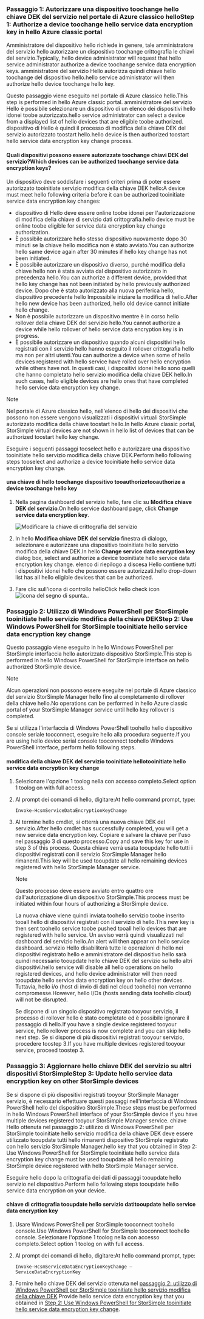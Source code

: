 <!--author=SharS last changed: 12/01/15-->

### <a name="step-1-authorize-a-device-toochange-hello-service-data-encryption-key-in-hello-azure-classic-portal"></a><span data-ttu-id="eb838-101">Passaggio 1: Autorizzare una dispositivo toochange hello chiave DEK del servizio nel portale di Azure classico hello</span><span class="sxs-lookup"><span data-stu-id="eb838-101">Step 1: Authorize a device toochange hello service data encryption key in hello Azure classic portal</span></span>
<span data-ttu-id="eb838-102">Amministratore del dispositivo hello richiede in genere, tale amministratore del servizio hello autorizzare un dispositivo toochange crittografia le chiavi del servizio.</span><span class="sxs-lookup"><span data-stu-id="eb838-102">Typically, hello device administrator will request that hello service administrator authorize a device toochange service data encryption keys.</span></span> <span data-ttu-id="eb838-103">amministratore del servizio Hello autorizza quindi chiave hello toochange del dispositivo hello.</span><span class="sxs-lookup"><span data-stu-id="eb838-103">hello service administrator will then authorize hello device toochange hello key.</span></span>

<span data-ttu-id="eb838-104">Questo passaggio viene eseguito nel portale di Azure classico hello.</span><span class="sxs-lookup"><span data-stu-id="eb838-104">This step is performed in hello Azure classic portal.</span></span> <span data-ttu-id="eb838-105">amministratore del servizio Hello è possibile selezionare un dispositivo di un elenco dei dispositivi hello idonei toobe autorizzato.</span><span class="sxs-lookup"><span data-stu-id="eb838-105">hello service administrator can select a device from a displayed list of hello devices that are eligible toobe authorized.</span></span> <span data-ttu-id="eb838-106">dispositivo di Hello è quindi il processo di modifica della chiave DEK del servizio autorizzato toostart hello.</span><span class="sxs-lookup"><span data-stu-id="eb838-106">hello device is then authorized toostart hello service data encryption key change process.</span></span>

#### <a name="which-devices-can-be-authorized-toochange-service-data-encryption-keys"></a><span data-ttu-id="eb838-107">Quali dispositivi possono essere autorizzate toochange chiavi DEK del servizio?</span><span class="sxs-lookup"><span data-stu-id="eb838-107">Which devices can be authorized toochange service data encryption keys?</span></span>
<span data-ttu-id="eb838-108">Un dispositivo deve soddisfare i seguenti criteri prima di poter essere autorizzato tooinitiate servizio modifica della chiave DEK hello:</span><span class="sxs-lookup"><span data-stu-id="eb838-108">A device must meet hello following criteria before it can be authorized tooinitiate service data encryption key changes:</span></span>

* <span data-ttu-id="eb838-109">dispositivo di Hello deve essere online toobe idonei per l'autorizzazione di modifica della chiave di servizio dati crittografia.</span><span class="sxs-lookup"><span data-stu-id="eb838-109">hello device must be online toobe eligible for service data encryption key change authorization.</span></span>
* <span data-ttu-id="eb838-110">È possibile autorizzare hello stesso dispositivo nuovamente dopo 30 minuti se la chiave hello modifica non è stato avviato.</span><span class="sxs-lookup"><span data-stu-id="eb838-110">You can authorize hello same device again after 30 minutes if hello key change has not been initiated.</span></span>
* <span data-ttu-id="eb838-111">È possibile autorizzare un dispositivo diverso, purché modifica della chiave hello non è stata avviata dal dispositivo autorizzato in precedenza hello.</span><span class="sxs-lookup"><span data-stu-id="eb838-111">You can authorize a different device, provided that hello key change has not been initiated by hello previously authorized device.</span></span> <span data-ttu-id="eb838-112">Dopo che è stato autorizzato alla nuova periferica hello, dispositivo precedente hello Impossibile iniziare la modifica di hello.</span><span class="sxs-lookup"><span data-stu-id="eb838-112">After hello new device has been authorized, hello old device cannot initiate hello change.</span></span>
* <span data-ttu-id="eb838-113">Non è possibile autorizzare un dispositivo mentre è in corso hello rollover della chiave DEK del servizio hello.</span><span class="sxs-lookup"><span data-stu-id="eb838-113">You cannot authorize a device while hello rollover of hello service data encryption key is in progress.</span></span>
* <span data-ttu-id="eb838-114">È possibile autorizzare un dispositivo quando alcuni dispositivi hello registrati con il servizio hello hanno eseguito il rollover crittografia hello ma non per altri utenti.</span><span class="sxs-lookup"><span data-stu-id="eb838-114">You can authorize a device when some of hello devices registered with hello service have rolled over hello encryption while others have not.</span></span> <span data-ttu-id="eb838-115">In questi casi, i dispositivi idonei hello sono quelli che hanno completato hello servizio modifica della chiave DEK hello.</span><span class="sxs-lookup"><span data-stu-id="eb838-115">In such cases, hello eligible devices are hello ones that have completed hello service data encryption key change.</span></span>

> [!NOTE]
> <span data-ttu-id="eb838-116">Nel portale di Azure classico hello, nell'elenco di hello dei dispositivi che possono non essere vengono visualizzati i dispositivi virtuali StorSimple autorizzato modifica della chiave toostart hello.</span><span class="sxs-lookup"><span data-stu-id="eb838-116">In hello Azure classic portal, StorSimple virtual devices are not shown in hello list of devices that can be authorized toostart hello key change.</span></span>
> 
> 

<span data-ttu-id="eb838-117">Eseguire i seguenti passaggi tooselect hello e autorizzare una dispositivo tooinitiate hello servizio modifica della chiave DEK.</span><span class="sxs-lookup"><span data-stu-id="eb838-117">Perform hello following steps tooselect and authorize a device tooinitiate hello service data encryption key change.</span></span>

#### <a name="tooauthorize-a-device-toochange-hello-key"></a><span data-ttu-id="eb838-118">una chiave di hello toochange dispositivo tooauthorize</span><span class="sxs-lookup"><span data-stu-id="eb838-118">tooauthorize a device toochange hello key</span></span>
1. <span data-ttu-id="eb838-119">Nella pagina dashboard del servizio hello, fare clic su **Modifica chiave DEK del servizio**.</span><span class="sxs-lookup"><span data-stu-id="eb838-119">On hello service dashboard page, click **Change service data encryption key**.</span></span>
   
    ![Modificare la chiave di crittografia del servizio](./media/storsimple-change-data-encryption-key/HCS_ChangeServiceDataEncryptionKey-include.png)
2. <span data-ttu-id="eb838-121">In hello **Modifica chiave DEK del servizio** finestra di dialogo, selezionare e autorizzare una dispositivo tooinitiate hello servizio modifica della chiave DEK.</span><span class="sxs-lookup"><span data-stu-id="eb838-121">In hello **Change service data encryption key** dialog box, select and authorize a device tooinitiate hello service data encryption key change.</span></span> <span data-ttu-id="eb838-122">elenco di riepilogo a discesa Hello contiene tutti i dispositivi idonei hello che possono essere autorizzati.</span><span class="sxs-lookup"><span data-stu-id="eb838-122">hello drop-down list has all hello eligible devices that can be authorized.</span></span>
3. <span data-ttu-id="eb838-123">Fare clic sull'icona di controllo hello</span><span class="sxs-lookup"><span data-stu-id="eb838-123">Click hello check icon</span></span> ![icona del segno di spunta](./media/storsimple-change-data-encryption-key/HCS_CheckIcon-include.png)<span data-ttu-id="eb838-125">.</span><span class="sxs-lookup"><span data-stu-id="eb838-125">.</span></span>

### <a name="step-2-use-windows-powershell-for-storsimple-tooinitiate-hello-service-data-encryption-key-change"></a><span data-ttu-id="eb838-126">Passaggio 2: Utilizzo di Windows PowerShell per StorSimple tooinitiate hello servizio modifica della chiave DEK</span><span class="sxs-lookup"><span data-stu-id="eb838-126">Step 2: Use Windows PowerShell for StorSimple tooinitiate hello service data encryption key change</span></span>
<span data-ttu-id="eb838-127">Questo passaggio viene eseguito in hello Windows PowerShell per StorSimple interfaccia hello autorizzato dispositivo StorSimple.</span><span class="sxs-lookup"><span data-stu-id="eb838-127">This step is performed in hello Windows PowerShell for StorSimple interface on hello authorized StorSimple device.</span></span>

> [!NOTE]
> <span data-ttu-id="eb838-128">Alcun operazioni non possono essere eseguite nel portale di Azure classico del servizio StorSimple Manager hello fino al completamento di rollover della chiave hello.</span><span class="sxs-lookup"><span data-stu-id="eb838-128">No operations can be performed in hello Azure classic portal of your StorSimple Manager service until hello key rollover is completed.</span></span>
> 
> 

<span data-ttu-id="eb838-129">Se si utilizza l'interfaccia di Windows PowerShell toohello hello dispositivo console seriale tooconnect, eseguire hello alla procedura seguente.</span><span class="sxs-lookup"><span data-stu-id="eb838-129">If you are using hello device serial console tooconnect toohello Windows PowerShell interface, perform hello following steps.</span></span>

#### <a name="tooinitiate-hello-service-data-encryption-key-change"></a><span data-ttu-id="eb838-130">modifica della chiave DEK del servizio tooinitiate hello</span><span class="sxs-lookup"><span data-stu-id="eb838-130">tooinitiate hello service data encryption key change</span></span>
1. <span data-ttu-id="eb838-131">Selezionare l'opzione 1 toolog nella con accesso completo.</span><span class="sxs-lookup"><span data-stu-id="eb838-131">Select option 1 toolog on with full access.</span></span>
2. <span data-ttu-id="eb838-132">Al prompt dei comandi di hello, digitare:</span><span class="sxs-lookup"><span data-stu-id="eb838-132">At hello command prompt, type:</span></span>
   
     `Invoke-HcsmServiceDataEncryptionKeyChange`
3. <span data-ttu-id="eb838-133">Al termine hello cmdlet, si otterrà una nuova chiave DEK del servizio.</span><span class="sxs-lookup"><span data-stu-id="eb838-133">After hello cmdlet has successfully completed, you will get a new service data encryption key.</span></span> <span data-ttu-id="eb838-134">Copiare e salvare la chiave per l'uso nel passaggio 3 di questo processo.</span><span class="sxs-lookup"><span data-stu-id="eb838-134">Copy and save this key for use in step 3 of this process.</span></span> <span data-ttu-id="eb838-135">Questa chiave verrà usata tooupdate hello tutti i dispositivi registrati con il servizio StorSimple Manager hello rimanenti.</span><span class="sxs-lookup"><span data-stu-id="eb838-135">This key will be used tooupdate all hello remaining devices registered with hello StorSimple Manager service.</span></span>
   
   > [!NOTE]
   > <span data-ttu-id="eb838-136">Questo processo deve essere avviato entro quattro ore dall'autorizzazione di un dispositivo StorSimple.</span><span class="sxs-lookup"><span data-stu-id="eb838-136">This process must be initiated within four hours of authorizing a StorSimple device.</span></span>
   > 
   > 
   
   <span data-ttu-id="eb838-137">La nuova chiave viene quindi inviata toohello servizio toobe inserito tooall hello di dispositivi registrati con il servizio di hello.</span><span class="sxs-lookup"><span data-stu-id="eb838-137">This new key is then sent toohello service toobe pushed tooall hello devices that are registered with hello service.</span></span> <span data-ttu-id="eb838-138">Un avviso verrà quindi visualizzati nel dashboard del servizio hello.</span><span class="sxs-lookup"><span data-stu-id="eb838-138">An alert will then appear on hello service dashboard.</span></span> <span data-ttu-id="eb838-139">servizio Hello disabiliterà tutte le operazioni di hello nei dispositivi registrato hello e amministratore del dispositivo hello sarà quindi necessario tooupdate hello chiave DEK del servizio su hello altri dispositivi.</span><span class="sxs-lookup"><span data-stu-id="eb838-139">hello service will disable all hello operations on hello registered devices, and hello device administrator will then need tooupdate hello service data encryption key on hello other devices.</span></span> <span data-ttu-id="eb838-140">Tuttavia, hello i/o (host di invio di dati nel cloud toohello) non verranno compromesse.</span><span class="sxs-lookup"><span data-stu-id="eb838-140">However, hello I/Os (hosts sending data toohello cloud) will not be disrupted.</span></span>
   
   <span data-ttu-id="eb838-141">Se dispone di un singolo dispositivo registrato tooyour servizio, il processo di rollover hello è stato completato ed è possibile ignorare il passaggio di hello.</span><span class="sxs-lookup"><span data-stu-id="eb838-141">If you have a single device registered tooyour service, hello rollover process is now complete and you can skip hello next step.</span></span> <span data-ttu-id="eb838-142">Se si dispone di più dispositivi registrati tooyour servizio, procedere toostep 3.</span><span class="sxs-lookup"><span data-stu-id="eb838-142">If you have multiple devices registered tooyour service, proceed toostep 3.</span></span>

### <a name="step-3-update-hello-service-data-encryption-key-on-other-storsimple-devices"></a><span data-ttu-id="eb838-143">Passaggio 3: Aggiornare hello chiave DEK del servizio su altri dispositivi StorSimple</span><span class="sxs-lookup"><span data-stu-id="eb838-143">Step 3: Update hello service data encryption key on other StorSimple devices</span></span>
<span data-ttu-id="eb838-144">Se si dispone di più dispositivi registrati tooyour StorSimple Manager servizio, è necessario effettuare questi passaggi nell'interfaccia di Windows PowerShell hello del dispositivo StorSimple.</span><span class="sxs-lookup"><span data-stu-id="eb838-144">These steps must be performed in hello Windows PowerShell interface of your StorSimple device if you have multiple devices registered tooyour StorSimple Manager service.</span></span> <span data-ttu-id="eb838-145">chiave Hello ottenuta nel passaggio 2: utilizzo di Windows PowerShell per StorSimple tooinitiate hello servizio modifica della chiave DEK deve essere utilizzato tooupdate tutti hello rimanenti dispositivo StorSimple registrato con hello servizio StorSimple Manager.</span><span class="sxs-lookup"><span data-stu-id="eb838-145">hello key that you obtained in Step 2: Use Windows PowerShell for StorSimple tooinitiate hello service data encryption key change must be used tooupdate all hello remaining StorSimple device registered with hello StorSimple Manager service.</span></span>

<span data-ttu-id="eb838-146">Eseguire hello dopo la crittografia dei dati di passaggi tooupdate hello servizio nel dispositivo.</span><span class="sxs-lookup"><span data-stu-id="eb838-146">Perform hello following steps tooupdate hello service data encryption on your device.</span></span>

#### <a name="tooupdate-hello-service-data-encryption-key"></a><span data-ttu-id="eb838-147">chiave di crittografia tooupdate hello servizio dati</span><span class="sxs-lookup"><span data-stu-id="eb838-147">tooupdate hello service data encryption key</span></span>
1. <span data-ttu-id="eb838-148">Usare Windows PowerShell per StorSimple tooconnect toohello console.</span><span class="sxs-lookup"><span data-stu-id="eb838-148">Use Windows PowerShell for StorSimple tooconnect toohello console.</span></span> <span data-ttu-id="eb838-149">Selezionare l'opzione 1 toolog nella con accesso completo.</span><span class="sxs-lookup"><span data-stu-id="eb838-149">Select option 1 toolog on with full access.</span></span>
2. <span data-ttu-id="eb838-150">Al prompt dei comandi di hello, digitare:</span><span class="sxs-lookup"><span data-stu-id="eb838-150">At hello command prompt, type:</span></span>
   
    `Invoke-HcsmServiceDataEncryptionKeyChange – ServiceDataEncryptionKey`
3. <span data-ttu-id="eb838-151">Fornire hello chiave DEK del servizio ottenuta nel [passaggio 2: utilizzo di Windows PowerShell per StorSimple tooinitiate hello servizio modifica della chiave DEK](#to-initiate-the-service-data-encryption-key-change).</span><span class="sxs-lookup"><span data-stu-id="eb838-151">Provide hello service data encryption key that you obtained in [Step 2: Use Windows PowerShell for StorSimple tooinitiate hello service data encryption key change](#to-initiate-the-service-data-encryption-key-change).</span></span>

